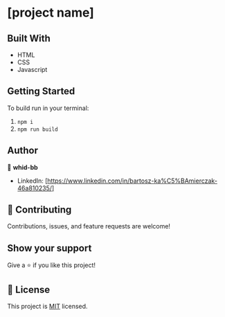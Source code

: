# [project name]

## Built With

- HTML
- CSS
- Javascript

## Getting Started

To build run in your terminal:

1. `npm i`
2. `npm run build`

## Author

👤 **whid-bb**

- LinkedIn: [https://www.linkedin.com/in/bartosz-ka%C5%BAmierczak-46a810235/]

## 🤝 Contributing

Contributions, issues, and feature requests are welcome!

## Show your support

Give a ⭐️ if you like this project!

## 📝 License

This project is [MIT](./MIT.md) licensed.
